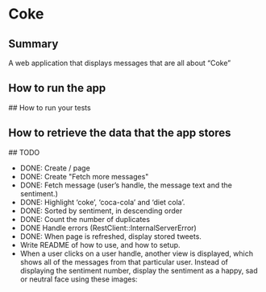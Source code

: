 
# Coke

## Summary

A web application that displays messages that are all about “Coke”

## How to run the app


## How to run your tests


## How to retrieve the data that the app stores

## TODO

- DONE: Create / page
- DONE: Create "Fetch more messages"
- DONE: Fetch message (user’s handle, the message text and the sentiment.)
- DONE: Highlight ‘coke’, ‘coca-cola’ and ‘diet cola’.
- DONE: Sorted by sentiment, in descending order
- DONE: Count the number of duplicates
- DONE Handle errors (RestClient::InternalServerError)
- DONE: When page is refreshed, display stored tweets.
- Write README of how to use, and how to setup.
- When a user clicks on a user handle, another view is displayed, which shows all of the messages from that particular user.
Instead of displaying the sentiment number, display the sentiment as a happy, sad or neutral face using these images:
